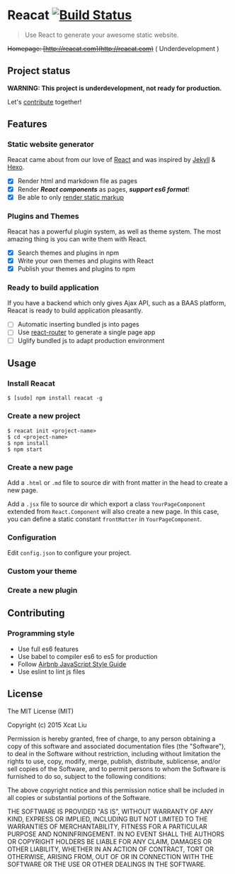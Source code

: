 Reacat [![Build Status](https://travis-ci.org/reacat/reacat.svg?branch=master)](https://travis-ci.org/reacat/reacat)
===

> Use React to generate your awesome static website.

<del>Homepage: [http://reacat.com](http://reacat.com)</del> ( Underdevelopment )

## Project status

**WARNING: This project is underdevelopment, not ready for production.**

Let's [contribute](#Contributing) together!

## Features

### Static website generator

Reacat came about from our love of [React](http://facebook.github.io/react/) and was inspired by [Jekyll](http://jekyllrb.com/) & [Hexo](https://hexo.io/).

- [x] Render html and markdown file as pages
- [x] Render ***React components*** as pages, ***support es6 format***!
- [x] Be able to only [render static markup](http://facebook.github.io/react/docs/top-level-api.html#react.rendertostaticmarkup)

### Plugins and Themes

Reacat has a powerful plugin system, as well as theme system. The most amazing thing is you can write them with React.

- [x] Search themes and plugins in npm
- [x] Write your own themes and plugins with React
- [x] Publish your themes and plugins to npm

### Ready to build application

If you have a backend which only gives Ajax API, such as a BAAS platform, Reacat is ready to build application pleasantly.

- [ ] Automatic inserting bundled js into pages
- [ ] Use [react-router](https://github.com/rackt/react-router) to generate a single page app
- [ ] Uglify bundled js to adapt production environment

## Usage

### Install Reacat

```shell
$ [sudo] npm install reacat -g
```

### Create a new project

```shell
$ reacat init <project-name>
$ cd <project-name>
$ npm install
$ npm start
```

### Create a new page

Add a `.html` or `.md` file to source dir with front matter in the head to create a new page.

Add a `.jsx` file to source dir which export a class `YourPageComponent` extended from `React.Component` will also create a new page. In this case, you can define a static constant `frontMatter` in `YourPageComponent`.

### Configuration

Edit `config.json` to configure your project.

### Custom your theme

### Create a new plugin

## Contributing

### Programming style

- Use full es6 features
- Use babel to compiler es6 to es5 for production
- Follow [Airbnb JavaScript Style Guide](https://github.com/airbnb/javascript)
- Use eslint to lint js files

## License

The MIT License (MIT)
 
Copyright (c) 2015 Xcat Liu
 
Permission is hereby granted, free of charge, to any person obtaining a copy
of this software and associated documentation files (the "Software"), to deal
in the Software without restriction, including without limitation the rights
to use, copy, modify, merge, publish, distribute, sublicense, and/or sell
copies of the Software, and to permit persons to whom the Software is
furnished to do so, subject to the following conditions:
 
The above copyright notice and this permission notice shall be included in all
copies or substantial portions of the Software.
 
THE SOFTWARE IS PROVIDED "AS IS", WITHOUT WARRANTY OF ANY KIND, EXPRESS OR
IMPLIED, INCLUDING BUT NOT LIMITED TO THE WARRANTIES OF MERCHANTABILITY,
FITNESS FOR A PARTICULAR PURPOSE AND NONINFRINGEMENT. IN NO EVENT SHALL THE
AUTHORS OR COPYRIGHT HOLDERS BE LIABLE FOR ANY CLAIM, DAMAGES OR OTHER
LIABILITY, WHETHER IN AN ACTION OF CONTRACT, TORT OR OTHERWISE, ARISING FROM,
OUT OF OR IN CONNECTION WITH THE SOFTWARE OR THE USE OR OTHER DEALINGS IN THE
SOFTWARE.

